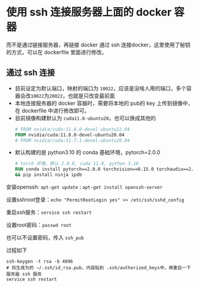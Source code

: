 # 使用 ssh 连接服务器上面的 docker 容器
而不是通过链接服务器，再链接 docker
通过 ssh 连接docker，这里使用了秘钥的方式，可以在 dockerfile 里面进行修改。

## 通过 ssh 连接
- 目前设定为默认端口，映射的端口为 `10022`，应该是没啥人用的端口，多个容器会改`10022`为`20022`，也就是只改变最前面
- 本地连接服务器的 docker 容器时，需要将本地的 pub的 key 上传到镜像中，在 dockerfile 中进行修改即可。
- 目前镜像构建默认为 `cuda11.8-ubuntu20`，也可以换成其他的
    ```dockerfile
    # FROM nvidia/cuda:11.8.0-devel-ubuntu22.04
    FROM nvidia/cuda:11.8.0-devel-ubuntu20.04
    # FROM nvidia/cuda:11.7.1-devel-ubuntu20.04
    ```
- 默认构建的是 python3.10 的 conda 基础环境，pytorch=2.0.0
    ```dockerfile
    # torch 环境，默认 2.0.0, cuda 11.8, python 3.10
    RUN conda install pytorch==2.0.0 torchvision==0.15.0 torchaudio==2.0.0 pytorch-cuda=11.8 -c pytorch -c nvidia -y \
    && pip install ninja ipdb
    ```


安装openssh: `apt-get update；apt-get install openssh-server`

设置sshroot登录：`echo "PermitRootLogin yes" >> /etc/ssh/sshd_config`

重启ssh服务：`service ssh restart`

设置root密码：`passwd root`

也可以不设置密码，传入 `ssh_pub`

过程如下
```shell
ssh-keygen -t rsa -b 4096
# 将生成为的 ~/.ssh/id_rsa.pub，内容贴到 .ssh/authorized_keys中，再重启一下服务器 ssh 服务
service ssh restart
```
